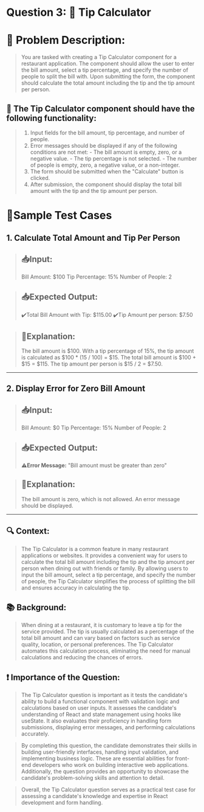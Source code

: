 # Question 3: 🧮 Tip Calculator

# 📝 Problem Description:

>You are tasked with creating a Tip Calculator component for a restaurant application. The component should allow the user to enter the bill amount, select a tip percentage, and specify the number of people to split the bill with. Upon submitting the form, the component should calculate the total amount including the tip and the tip amount per person.

## 🔧 The Tip Calculator component should have the following functionality:

>1. Input fields for the bill amount, tip percentage, and number of people.
>2. Error messages should be displayed if any of the following conditions are not met:
	- The bill amount is empty, zero, or a negative value.
	- The tip percentage is not selected.
	- The number of people is empty, zero, a negative value, or a non-integer.
>3. The form should be submitted when the "Calculate" button is clicked.
>4. After submission, the component should display the total bill amount with the tip and the tip amount per person.


# 🎯Sample Test Cases

## 1. Calculate Total Amount and Tip Per Person
>## 📥Input:
>Bill Amount: $100
>Tip Percentage: 15%
>Number of People: 2


>## 📥Expected Output:
>✔️Total Bill Amount with Tip: $115.00
>✔️Tip Amount per person: $7.50

>## 🧿Explanation:
>The bill amount is $100. With a tip percentage of 15%, the tip amount is calculated as $100 * (15 / 100) = $15. The total bill amount is $100 + $15 = $115. The tip amount per person is $15 / 2 = $7.50.
---
## 2. Display Error for Zero Bill Amount

>## 📥Input:
>Bill Amount: $0
>Tip Percentage: 15%
>Number of People: 2


>## 📥Expected Output:
> **⚠️Error Message:** "Bill amount must be greater than zero"

>## 🧿Explanation:
> The bill amount is zero, which is not allowed. An error message should be displayed.

---

## 🔍 Context:
> The Tip Calculator is a common feature in many restaurant applications or websites. It provides a convenient way for users to calculate the total bill amount including the tip and the tip amount per person when dining out with friends or family. By allowing users to input the bill amount, select a tip percentage, and specify the number of people, the Tip Calculator simplifies the process of splitting the bill and ensures accuracy in calculating the tip.

## 📚 Background:
> When dining at a restaurant, it is customary to leave a tip for the service provided. The tip is usually calculated as a percentage of the total bill amount and can vary based on factors such as service quality, location, or personal preferences. The Tip Calculator automates this calculation process, eliminating the need for manual calculations and reducing the chances of errors.

## ❗️ Importance of the Question:
> The Tip Calculator question is important as it tests the candidate's ability to build a functional component with validation logic and calculations based on user inputs. It assesses the candidate's understanding of React and state management using hooks like useState. It also evaluates their proficiency in handling form submissions, displaying error messages, and performing calculations accurately.

>By completing this question, the candidate demonstrates their skills in building user-friendly interfaces, handling input validation, and implementing business logic. These are essential abilities for front-end developers who work on building interactive web applications. Additionally, the question provides an opportunity to showcase the candidate's problem-solving skills and attention to detail.

>Overall, the Tip Calculator question serves as a practical test case for assessing a candidate's knowledge and expertise in React development and form handling.
